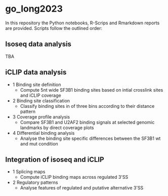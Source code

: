 # go_long2023

In this repository the Python notebooks, R-Scrips and Rmarkdown reports are provided. Scripts follow the outlined order:

## Isoseq data analysis
TBA

## iCLIP data analysis

* 1 Binding site definition
  * Compute 5nt wide SF3B1 binding sites based on intial crosslink sites and iCLIP coverage
* 2 Binding site classification
  * Classify binding sites in of three bins according to their distance pattern
* 3 Coverage profile analysis
  * Compare SF3B1 and U2AF2 binding signals at selected genomic landmarks by direct coverage plots
* 4 Differential binding analysis
   * Analyse the binding site specific differences between the SF3B1 wt and mut condition

## Integration of isoseq and iCLIP

* 1 Splicing maps
  * Compute iCLIP binding maps across regulated 3'SS
* 2 Regulatory patterns
  * Analyse features of regulated and putative alternative 3'SS 


